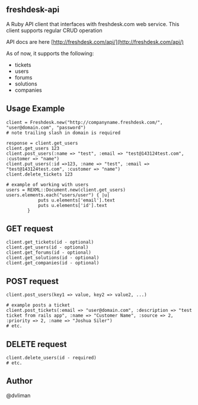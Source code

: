 ## freshdesk-api ##
A Ruby API client that interfaces with freshdesk.com web service. This client supports regular CRUD operation 

API docs are here [http://freshdesk.com/api/](http://freshdesk.com/api/)

As of now, it supports the following: 

  - tickets
  - users
  - forums
  - solutions
  - companies

## Usage Example ##

```
client = Freshdesk.new("http://companyname.freshdesk.com/", "user@domain.com", "password")  
# note trailing slash in domain is required

response = client.get_users  
client.get_users 123  
client.post_users(:name => "test", :email => "test@143124test.com", :customer => "name")  
client.put_users(:id =>123, :name => "test", :email => "test@143124test.com", :customer => "name")  
client.delete_tickets 123  

# example of working with users
users = REXML::Document.new(client.get_users)
users.elements.each("users/user") { |u|
			puts u.elements['email'].text
			puts u.elements['id'].text
		}

```

## GET request ##

```
client.get_tickets(id - optional)
client.get_users(id - optional)
client.get_forums(id - optional)
client.get_solutions(id - optional)
client.get_companies(id - optional)
```

## POST request ##

```
client.post_users(key1 => value, key2 => value2, ...)

# example posts a ticket
client.post_tickets(:email => "user@domain.com", :description => "test ticket from rails app", :name => "Customer Name", :source => 2, :priority => 2, :name => "Joshua Siler")
# etc.
```

## DELETE request ##

```
client.delete_users(id - required)
# etc.
```

## Author ##
@dvliman





